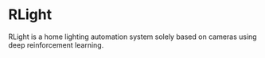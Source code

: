 # RLight
RLight is a home lighting automation system solely based on cameras using deep reinforcement learning.
